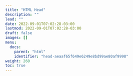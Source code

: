 ```yaml
---
title: "HTML Head"
description: ""
lead: ""
date: 2022-09-01T07:02:28-03:00
lastmod: 2022-09-01T07:02:28-03:00
draft: false
images: []
menu:
  docs:
    parent: "html"
    identifier: "head-aeaaf65f649e6249e8bd99ae80af9998"
weight: 260
toc: true
---
```

